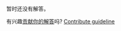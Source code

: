 
暂时还没有解答。

有兴趣[贡献你的解答](https://github.com/BFEdev/BFE.dev-solutions/blob/main/question/explain-the-concept-of-promise-to-a-5-year-old_zh.md)吗? [Contribute guideline](https://github.com/BFEdev/BFE.dev-solutions#how-to-contribute)
